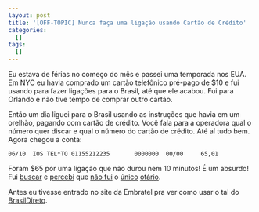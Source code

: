 ```yaml
--- 
layout: post
title: '[OFF-TOPIC] Nunca faça uma ligação usando Cartão de Crédito'
categories: 
  []
tags:
  []
---
```



Eu estava de férias no começo do mês e passei uma temporada nos EUA. Em NYC eu havia comprado um cartão telefônico pré-pago de $10 e fui usando para fazer ligações para o Brasil, até que ele acabou. Fui para Orlando e não tive tempo de comprar outro cartão.

Então um dia liguei para o Brasil usando as instruções que havia em um orelhão, pagando com cartão de crédito. Você fala para a operadora qual o número quer discar e qual o número do cartão de crédito. Até aí tudo bem. Agora chegou a conta:

    06/10  IOS TEL*TO 01155212235       0000000  00/00     65,01

Foram $65 por uma ligação que não durou nem 10 minutos! É um absurdo! Fui [buscar](http://highlandscot.wordpress.com/2009/06/19/ffoad-ios-tel-verizon/) e [percebi](http://www.complaintsboard.com/complaints/organized-larceny-credit-card-phone-calls-c269596.html) que [não fui](http://www.ripoffreport.com/Telephone-Companies/IOS-Operator-Service/ios-operator-services-horrendo-m2a69.htm) o [único](http://www.complaintsboard.com/complaints/ios-tel-c204097.html) [otário](http://www.ripoffreport.com/Telephone-Companies/IOS-TEL/ios-tel-ripoff-for-a-5-min-cal-9pa8a.htm).

Antes eu tivesse entrado no site da Embratel pra ver como usar o tal do [BrasilDireto](http://www.embratel.net.br/Embratel02/cda/portal/0,2997,RE_P_317,00.html).


